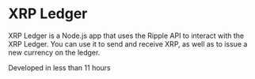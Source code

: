 # XRP Ledger

XRP Ledger is a Node.js app that uses the Ripple API to interact with the XRP Ledger. You can use it to send and receive XRP, as well as to issue a new currency on the ledger.

Developed in less than 11 hours
